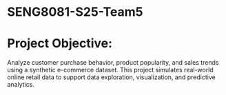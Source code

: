 # SENG8081-S25-Team5

# Project Objective:
Analyze customer purchase behavior, product popularity, and sales trends using a synthetic e-commerce dataset. This project simulates real-world online retail data to support data exploration, visualization, and predictive analytics.

